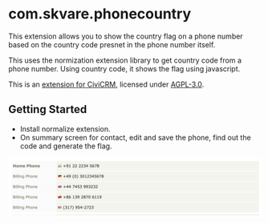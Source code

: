 # com.skvare.phonecountry
This extension allows you to show the country flag on a phone number based on the country code presnet in the phone number itself.

This uses the normization extension library to get country code from a phone number. Using country code, it shows the flag using javascript.

This is an [extension for CiviCRM](https://docs.civicrm.org/sysadmin/en/latest/customize/extensions/), licensed under [AGPL-3.0](LICENSE.txt).

## Getting Started
* Install normalize extension.
* On summary screen for contact, edit and save the phone, find out the code and generate the flag.

![Screenshot](/images/phones_country.png)

